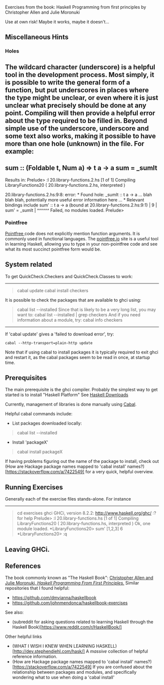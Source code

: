 Exercises from the book:
Haskell Programming from first principles
by Christopher Allen and Julie Moronuki

Use at own risk! Maybe it works, maybe it doesn't...

## Miscellaneous Hints

### Holes
The wildcard character (underscore) is a helpful tool in the development process.
Most simply, it is possible to write the general form of a function, but put underscores in places where the type might be unclear, or even where it is just unclear what precisely should be done at any point. Compiling will then provide a helpful error about the type required to be filled in.
Beyond simple use of the underscore, underscore and some text also works, making it possible to have more than one hole (unknown) in the file.
For example:
---
sum :: (Foldable t, Num a) => t a -> a
sum = \_sumIt
---

Results in:
Prelude> :l 20.library-functions.2.hs
[1 of 1] Compiling LibraryFunctions20 ( 20.library-functions.2.hs, interpreted )

20.library-functions.2.hs:9:8: error:
    * Found hole: _sumIt :: t a -> a
    ... blah blah blah, potentially more useful error information here ...
    * Relevant bindings include
        sum' :: t a -> a (bound at 20.library-functions.2.hs:9:1)
  |
9 | sum' = _sumIt
  |        ^^^^^^
Failed, no modules loaded.
Prelude>

### Pointfree

[ Pointfree ](https://wiki.haskell.org/Pointfree) code does not explicitly mention function arguments. It is commonly used in functional languages. The [pointfree.io](http://pointfree.io/) site is a useful tool in learning Haskell, allowing you to type in your non-pointfree code and see what its most succinct pointfree form would be.

## System related

To get QuickCheck.Checkers and QuickCheck.Classes to work:

---
> cabal update
> cabal install checkers

It is possible to check the packages that are available to ghci using:
> cabal list --installed
Since that is likely to be a very long list, you may want to:
> cabal list --installed | grep checkers
And if you need information about a module, try:
> cabal info checkers
---
 
If 'cabal update' gives a 'failed to download error', try:

```
cabal --http-transport=plain-http update

```

Note that if using cabal to install packages it is typically required to exit ghci and restart it, as the cabal packages seem to be read in once, at startup time.

## Prerequisites
The main prerequisite is the ghci compiler.
Probably the simplest way to get started is to install "Haskell Platform"
See [Haskell Downloads]( https://www.haskell.org/downloads )

Currently, management of libraries is done manually using [Cabal](https://www.haskell.org/cabal/).

Helpful cabal commands include:
- List packages downloaded locally:
> cabal list --installed
- Install 'packageX'
> cabal install packageX

If having problems figuring out the name of the package to install, check out (How are Hackage package names mapped to 'cabal install' names?)[https://stackoverflow.com/a/7422549] for a very quick, helpful overview.


## Running Exercises

Generally each of the exercise files stands-alone. For instance

---
> cd exercises
> ghci
GHCi, version 8.2.2: http://www.haskell.org/ghc/  :? for help
Prelude> :l 20.library-functions.hs
[1 of 1] Compiling LibraryFunctions20 ( 20.library-functions.hs, interpreted )
Ok, one module loaded.
\*LibraryFunctions20> sum' [1,2,3]
6
\*LibraryFunctions20> :q
>
Leaving GHCi.
---

## References

The book commonly known as "The Haskell Book":
[Christopher Allen and Julie Moronuki, _Haskell Programming From First Principles._](http://haskellbook.com/)
Similar repositories that I found helpful:

* https://github.com/dmvianna/haskellbook
* https://github.com/johnmendonca/haskellbook-exercises

See also:

* (subreddit for asking questions related to learning Haskell through the Haskell Book)[https://www.reddit.com/r/HaskellBook/]

Other helpful links
* (WHAT I WISH I KNEW WHEN LEARNING HASKELL)[http://dev.stephendiehl.com/hask/]
    A _massive_ collection of helpful reference information. 
* (How are Hackage package names mapped to 'cabal install' names?)[https://stackoverflow.com/a/7422549]
    If you are confused about the relationship between packages and modules, and specifically wondering what to use when doing a 'cabal install'



